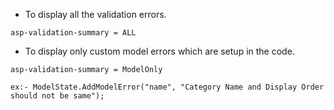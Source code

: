 - To display all the validation errors.
```
asp-validation-summary = ALL
```

- To display only custom model errors which are setup in the code.
```
asp-validation-summary = ModelOnly

ex:- ModelState.AddModelError("name", "Category Name and Display Order should not be same");
```